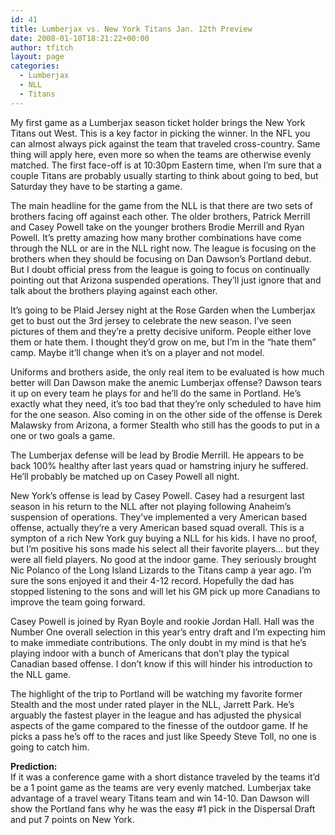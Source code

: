 ```yaml
---
id: 41
title: Lumberjax vs. New York Titans Jan. 12th Preview
date: 2008-01-10T18:21:22+00:00
author: tfitch
layout: page
categories:
  - Lumberjax
  - NLL
  - Titans
---
```

My first game as a Lumberjax season ticket holder brings the New York Titans out West. This is a key factor in picking the winner. In the NFL you can almost always pick against the team that traveled cross-country. Same thing will apply here, even more so when the teams are otherwise evenly matched. The first face-off is at 10:30pm Eastern time, when I&#8217;m sure that a couple Titans are probably usually starting to think about going to bed, but Saturday they have to be starting a game.

The main headline for the game from the NLL is that there are two sets of brothers facing off against each other. The older brothers, Patrick Merrill and Casey Powell take on the younger brothers Brodie Merrill and Ryan Powell. It&#8217;s pretty amazing how many brother combinations have come through the NLL or are in the NLL right now. The league is focusing on the brothers when they should be focusing on Dan Dawson&#8217;s Portland debut. But I doubt official press from the league is going to focus on continually pointing out that Arizona suspended operations. They&#8217;ll just ignore that and talk about the brothers playing against each other.

It&#8217;s going to be Plaid Jersey night at the Rose Garden when the Lumberjax get to bust out the 3rd jersey to celebrate the new season. I&#8217;ve seen pictures of them and they&#8217;re a pretty decisive uniform. People either love them or hate them. I thought they&#8217;d grow on me, but I&#8217;m in the &#8220;hate them&#8221; camp. Maybe it&#8217;ll change when it&#8217;s on a player and not model.

Uniforms and brothers aside, the only real item to be evaluated is how much better will Dan Dawson make the anemic Lumberjax offense? Dawson tears it up on every team he plays for and he&#8217;ll do the same in Portland. He&#8217;s exactly what they need, it&#8217;s too bad that they&#8217;re only scheduled to have him for the one season. Also coming in on the other side of the offense is Derek Malawsky from Arizona, a former Stealth who still has the goods to put in a one or two goals a game.

The Lumberjax defense will be lead by Brodie Merrill. He appears to be back 100% healthy after last years quad or hamstring injury he suffered. He&#8217;ll probably be matched up on Casey Powell all night.

New York&#8217;s offense is lead by Casey Powell. Casey had a resurgent last season in his return to the NLL after not playing following Anaheim&#8217;s suspension of operations. They&#8217;ve implemented a very American based offense, actually they&#8217;re a very American based squad overall. This is a sympton of a rich New York guy buying a NLL for his kids. I have no proof, but I&#8217;m positive his sons made his select all their favorite players&#8230; but they were all field players. No good at the indoor game. They seriously brought Nic Polanco of the Long Island Lizards to the Titans camp a year ago. I&#8217;m sure the sons enjoyed it and their 4-12 record. Hopefully the dad has stopped listening to the sons and will let his GM pick up more Canadians to improve the team going forward.

Casey Powell is joined by Ryan Boyle and rookie Jordan Hall. Hall was the Number One overall selection in this year&#8217;s entry draft and I&#8217;m expecting him to make immediate contributions. The only doubt in my mind is that he&#8217;s playing indoor with a bunch of Americans that don&#8217;t play the typical Canadian based offense. I don&#8217;t know if this will hinder his introduction to the NLL game.

The highlight of the trip to Portland will be watching my favorite former Stealth and the most under rated player in the NLL, Jarrett Park. He&#8217;s arguably the fastest player in the league and has adjusted the physical aspects of the game compared to the finesse of the outdoor game. If he picks a pass he&#8217;s off to the races and just like Speedy Steve Toll, no one is going to catch him.

**Prediction:**  
If it was a conference game with a short distance traveled by the teams it&#8217;d be a 1 point game as the teams are very evenly matched. Lumberjax take advantage of a travel weary Titans team and win 14-10. Dan Dawson will show the Portland fans why he was the easy #1 pick in the Dispersal Draft and put 7 points on New York.
